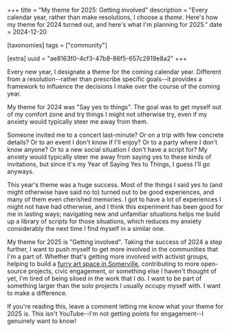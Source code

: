 +++
title = "My theme for 2025: Getting involved"
description = "Every calendar year, rather than make resolutions, I choose a *theme*. Here's how my theme for 2024 turned out, and here's what I'm planning for 2025."
date = 2024-12-20

[taxonomies]
tags = ["community"]

[extra]
uuid = "ae8163f0-4cf3-47b8-86f5-657c2919e8a2"
+++

Every new year, I designate a theme for the coming calendar year. Different from
a resolution--rather than prescribe specific goals--it provides a framework to
influence the decisions I make over the course of the coming year.

My theme for 2024 was "Say yes to things". The goal was to get myself out of my
comfort zone and try things I might not otherwise try, even if my anxiety would
typically steer me away from them.

Someone invited me to a concert last-minute? Or on a trip with few concrete
details? Or to an event I don't know if I'll enjoy? Or to a party where I don't
know anyone? Or to a new social situation I don't have a script for? My anxiety
would typically steer me away from saying yes to these kinds of invitations, but
since it's my Year of Saying Yes to Things, I guess I'll go anyways.

This year's theme was a huge success. Most of the things I said yes to (and
might otherwise have said no to) turned out to be good experiences, and many of
them even cherished memories. I got to have a lot of experiences I might not
have had otherwise, and I think this experiment has been good for me in lasting
ways; navigating new and unfamiliar situations helps me build up a library of
scripts for those situations, which reduces my anxiety considerably the next
time I find myself in a similar one.

My theme for 2025 is "Getting involved". Taking the success of 2024 a step
further, I want to push myself to get more involved in the communities that I'm
a part of. Whether that's getting more involved with activist groups, helping to
build a [furry art space in Somerville](https://anthroville.studio/),
contributing to more open-source projects, civic engagement, or something else I
haven't thought of yet, I'm tired of being siloed in the work that I do. I want
to be part of something larger than the solo projects I usually occupy myself
with. I want to make a difference.

If you're reading this, leave a comment letting me know what your theme for 2025
is. This isn't YouTube--I'm not getting points for engagement--I genuinely want
to know!
